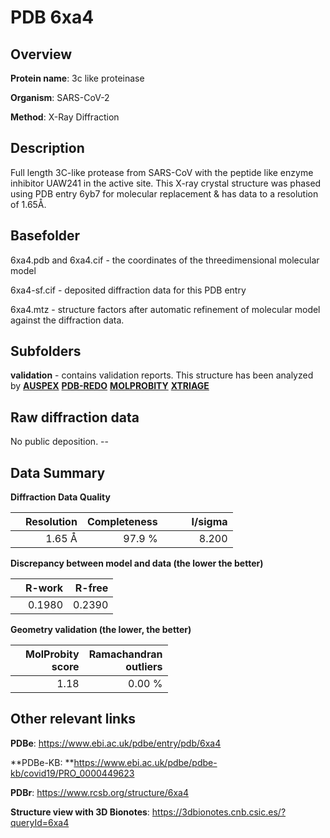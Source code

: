 # PDB 6xa4

## Overview

**Protein name**: 3c like proteinase

**Organism**: SARS-CoV-2

**Method**: X-Ray Diffraction

## Description

Full length 3C-like protease from SARS-CoV with the peptide like enzyme inhibitor UAW241 in the active site. This X-ray crystal structure was phased using PDB entry 6yb7 for molecular replacement & has data to a resolution of 1.65Å.

## Basefolder

6xa4.pdb and 6xa4.cif - the coordinates of the threedimensional molecular model

6xa4-sf.cif - deposited diffraction data for this PDB entry

6xa4.mtz - structure factors after automatic refinement of molecular model against the diffraction data.

## Subfolders





**validation** - contains validation reports. This structure has been analyzed by [**AUSPEX**](https://github.com/thorn-lab/coronavirus_structural_task_force/tree/master/pdb/3c_like_proteinase/SARS-CoV-2/6xa4/validation/auspex) [**PDB-REDO**](https://github.com/thorn-lab/coronavirus_structural_task_force/tree/master/pdb/3c_like_proteinase/SARS-CoV-2/6xa4/validation/pdb-redo) [**MOLPROBITY**](https://github.com/thorn-lab/coronavirus_structural_task_force/tree/master/pdb/3c_like_proteinase/SARS-CoV-2/6xa4/validation/molprobity) [**XTRIAGE**](https://github.com/thorn-lab/coronavirus_structural_task_force/blob/master/pdb/3c_like_proteinase/SARS-CoV-2/6xa4/validation/Xtriage_output.log)  



## Raw diffraction data

No public deposition. --<br> 

## Data Summary
**Diffraction Data Quality**

|   | Resolution | Completeness| I/sigma |
|---|-------------:|----------------:|--------------:|
|   |1.65 Å|97.9  %|<img width=50/>8.200|

**Discrepancy between model and data (the lower the better)**

|   | **R-work**| **R-free**   
|---|-------------:|----------------:|           
||  0.1980|  0.2390|

**Geometry validation (the lower, the better)**

|   |**MolProbity<br>score**| **Ramachandran<br>outliers** 
|---|-------------:|----------------:|
||  1.18|  0.00 %|

 

 



## Other relevant links 
**PDBe**:  https://www.ebi.ac.uk/pdbe/entry/pdb/6xa4

**PDBe-KB: **https://www.ebi.ac.uk/pdbe/pdbe-kb/covid19/PRO_0000449623 
 
**PDBr**: https://www.rcsb.org/structure/6xa4 

**Structure view with 3D Bionotes**: https://3dbionotes.cnb.csic.es/?queryId=6xa4

